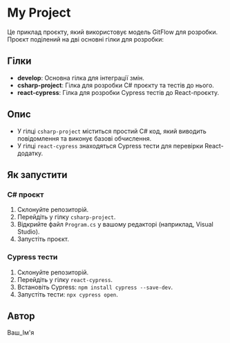 # My Project

Це приклад проєкту, який використовує модель GitFlow для розробки. Проєкт поділений на дві основні гілки для розробки:

## Гілки

- **develop**: Основна гілка для інтеграції змін.
- **csharp-project**: Гілка для розробки C# проєкту та тестів до нього.
- **react-cypress**: Гілка для розробки Cypress тестів до React-проєкту.

## Опис

- У гілці `csharp-project` міститься простий C# код, який виводить повідомлення та виконує базові обчислення.
- У гілці `react-cypress` знаходяться Cypress тести для перевірки React-додатку.

## Як запустити

### C# проєкт
1. Склонуйте репозиторій.
2. Перейдіть у гілку `csharp-project`.
3. Відкрийте файл `Program.cs` у вашому редакторі (наприклад, Visual Studio).
4. Запустіть проєкт.

### Cypress тести
1. Склонуйте репозиторій.
2. Перейдіть у гілку `react-cypress`.
3. Встановіть Cypress: `npm install cypress --save-dev`.
4. Запустіть тести: `npx cypress open`.

## Автор
Ваш_Ім'я
